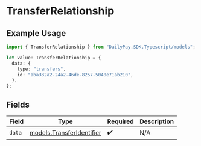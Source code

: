 # TransferRelationship

## Example Usage

```typescript
import { TransferRelationship } from "DailyPay.SDK.Typescript/models";

let value: TransferRelationship = {
  data: {
    type: "transfers",
    id: "aba332a2-24a2-46de-8257-5040e71ab210",
  },
};
```

## Fields

| Field                                                        | Type                                                         | Required                                                     | Description                                                  |
| ------------------------------------------------------------ | ------------------------------------------------------------ | ------------------------------------------------------------ | ------------------------------------------------------------ |
| `data`                                                       | [models.TransferIdentifier](../models/transferidentifier.md) | :heavy_check_mark:                                           | N/A                                                          |